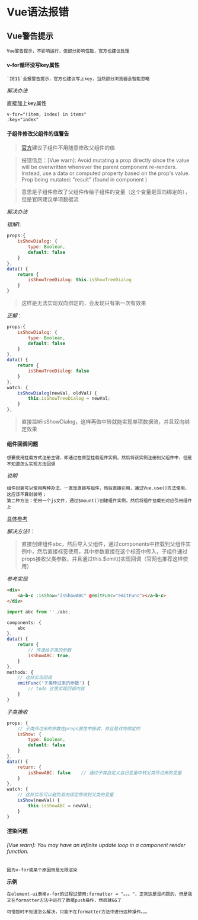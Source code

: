 # Vue语法报错

## Vue警告提示

	Vue警告提示，不影响运行，但部分影响性能，官方也建议处理

#### v-for循环没写key属性

	`IE11`会报警告提示，官方也建议写上key，当然部分浏览器会智能忽略

*解决办法*

直接加上key属性

```vue
v-for="(item, index) in items"
:key="index"
```

#### 子组件修改父组件的值警告

> [官方](https://cn.vuejs.org/v2/guide/reactivity.html)建议子组件不用随意修改父组件的值

> 报错信息：[Vue warn]: Avoid mutating a prop directly since the value will be overwritten whenever the parent component re-renders. Instead, use a data or computed property based on the prop's value. Prop being mutated: "result" (found in component )

> 意思是子组件修改了父组件传给子组件的变量（这个变量是双向绑定的），但是官网建议单项数据流

*解决办法*

*错解1*:

```js
props:{
	isShowDialog: {
		type: Boolean,
		default: false
	}
},
data() {
	return {
		isShowTreeDialog: this.isShowTreeDialog
	}
}
```

> 这样是无法实现双向绑定的，会发现只有第一次有效果

*正解*：

```js
props:{
	isShowDialog: {
		type: Boolean,
		default: false
	}
},
data() {
	return {
		isShowTreeDialog: false
	}
},
watch: {
	isShowDialog(newVal, oldVal) {
		this.isShowTreeDialog = newVal;
	}
},
```

> 直接监听isShowDialog，这样再做中转就能实现单项数据流，并且双向绑定效果

#### 组件回调问题

	想要使用挂载方式注册主键，即通过在原型挂载组件实例，然后将该实例注册到父组件中，但是不知道怎么实现方法回调

*说明*

	组件封装可以使用两种办法，一直是直接写组件，然后直接引用，通过Vue.use()方法使用，这应该不算封装吧；
	第二种方法：使用一个js文件，通过$mount()创建组件实例，然后将组件挂载到对应引用组件上

[具体参考](知识笔记/大前端/Vue/实现组件的方法总结.md)

*解决方法1*：

> 直接创建组件abc，然后导入父组件，通过components中挂载到父组件实例中，然后直接标签使用<a-b-c></a-b-c>，其中参数直接在这个标签中传入，子组件通过props接收父类参数，并且通过this.$emit()实现回调（官网也推荐这样使用）

*参考实现*

```html
<div>
	<a-b-c :isShow="isShowABC" @emitFunc="emitFunc"></a-b-c>
</div>
```

```js
import abc from ''./abc;

components: {
	abc
},
data() {
	return {
		// 传递给子类的参数
		isShowABC: true,
	}
},
methods: {
	// 这样实现回调
	emitFunc('子类传过来的参数') {
		// todo 这里实现回调内容
	}
}
```

*子类接收*

```js
props: {
	// 子类传过来的参数在props属性中接收，并且是双向绑定的
	isShow: {
		type: Boolean,
		default: false
	}
},
data() {
	return: {
		isShowABC: false	// 通过子类自定义自己变量中转父类传过来的变量
	}
},
watch: {
	// 这样实现可以避免双向绑定修改到父类的变量
	isShow(newVal) {
		this.isShowABC = newVal;
	}
}
```

#### 渲染问题

###### [Vue warn]: You may have an infinite update loop in a component render function.

	因为v-for或某个原因倒是无限渲染

**示例**

	在element-ui表格v-for的过程过使用:formatter = "。。。"，正常这是没问题的，但是我又在formatter方法中进行了数组push操作，然后就GG了

	可惜暂时不知道怎么解决，只能不在formatter方法中进行这种操作。。。
